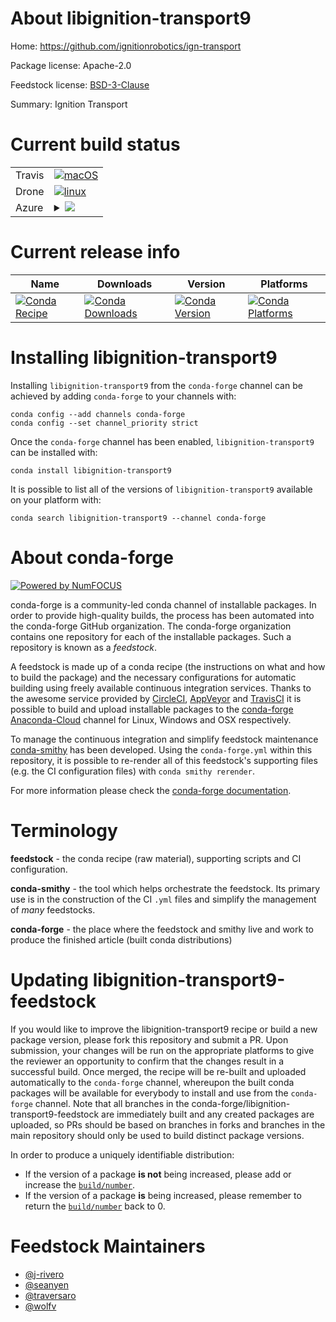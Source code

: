 About libignition-transport9
============================

Home: https://github.com/ignitionrobotics/ign-transport

Package license: Apache-2.0

Feedstock license: [BSD-3-Clause](https://github.com/conda-forge/libignition-transport4-feedstock/blob/master/LICENSE.txt)

Summary: Ignition Transport

Current build status
====================


<table><tr>
    <td>Travis</td>
    <td>
      <a href="https://travis-ci.com/conda-forge/libignition-transport4-feedstock">
        <img alt="macOS" src="https://img.shields.io/travis/com/conda-forge/libignition-transport4-feedstock/master.svg?label=macOS">
      </a>
    </td>
  </tr><tr>
    <td>Drone</td>
    <td>
      <a href="https://cloud.drone.io/conda-forge/libignition-transport4-feedstock">
        <img alt="linux" src="https://img.shields.io/drone/build/conda-forge/libignition-transport4-feedstock/master.svg?label=Linux">
      </a>
    </td>
  </tr>
    
  <tr>
    <td>Azure</td>
    <td>
      <details>
        <summary>
          <a href="https://dev.azure.com/conda-forge/feedstock-builds/_build/latest?definitionId=8233&branchName=master">
            <img src="https://dev.azure.com/conda-forge/feedstock-builds/_apis/build/status/libignition-transport4-feedstock?branchName=master">
          </a>
        </summary>
        <table>
          <thead><tr><th>Variant</th><th>Status</th></tr></thead>
          <tbody><tr>
              <td>linux_64</td>
              <td>
                <a href="https://dev.azure.com/conda-forge/feedstock-builds/_build/latest?definitionId=8233&branchName=master">
                  <img src="https://dev.azure.com/conda-forge/feedstock-builds/_apis/build/status/libignition-transport4-feedstock?branchName=master&jobName=linux&configuration=linux_64_" alt="variant">
                </a>
              </td>
            </tr><tr>
              <td>linux_aarch64</td>
              <td>
                <a href="https://dev.azure.com/conda-forge/feedstock-builds/_build/latest?definitionId=8233&branchName=master">
                  <img src="https://dev.azure.com/conda-forge/feedstock-builds/_apis/build/status/libignition-transport4-feedstock?branchName=master&jobName=linux&configuration=linux_aarch64_" alt="variant">
                </a>
              </td>
            </tr><tr>
              <td>linux_ppc64le</td>
              <td>
                <a href="https://dev.azure.com/conda-forge/feedstock-builds/_build/latest?definitionId=8233&branchName=master">
                  <img src="https://dev.azure.com/conda-forge/feedstock-builds/_apis/build/status/libignition-transport4-feedstock?branchName=master&jobName=linux&configuration=linux_ppc64le_" alt="variant">
                </a>
              </td>
            </tr><tr>
              <td>osx_64</td>
              <td>
                <a href="https://dev.azure.com/conda-forge/feedstock-builds/_build/latest?definitionId=8233&branchName=master">
                  <img src="https://dev.azure.com/conda-forge/feedstock-builds/_apis/build/status/libignition-transport4-feedstock?branchName=master&jobName=osx&configuration=osx_64_" alt="variant">
                </a>
              </td>
            </tr><tr>
              <td>win_64</td>
              <td>
                <a href="https://dev.azure.com/conda-forge/feedstock-builds/_build/latest?definitionId=8233&branchName=master">
                  <img src="https://dev.azure.com/conda-forge/feedstock-builds/_apis/build/status/libignition-transport4-feedstock?branchName=master&jobName=win&configuration=win_64_" alt="variant">
                </a>
              </td>
            </tr>
          </tbody>
        </table>
      </details>
    </td>
  </tr>
</table>

Current release info
====================

| Name | Downloads | Version | Platforms |
| --- | --- | --- | --- |
| [![Conda Recipe](https://img.shields.io/badge/recipe-libignition--transport9-green.svg)](https://anaconda.org/conda-forge/libignition-transport9) | [![Conda Downloads](https://img.shields.io/conda/dn/conda-forge/libignition-transport9.svg)](https://anaconda.org/conda-forge/libignition-transport9) | [![Conda Version](https://img.shields.io/conda/vn/conda-forge/libignition-transport9.svg)](https://anaconda.org/conda-forge/libignition-transport9) | [![Conda Platforms](https://img.shields.io/conda/pn/conda-forge/libignition-transport9.svg)](https://anaconda.org/conda-forge/libignition-transport9) |

Installing libignition-transport9
=================================

Installing `libignition-transport9` from the `conda-forge` channel can be achieved by adding `conda-forge` to your channels with:

```
conda config --add channels conda-forge
conda config --set channel_priority strict
```

Once the `conda-forge` channel has been enabled, `libignition-transport9` can be installed with:

```
conda install libignition-transport9
```

It is possible to list all of the versions of `libignition-transport9` available on your platform with:

```
conda search libignition-transport9 --channel conda-forge
```


About conda-forge
=================

[![Powered by NumFOCUS](https://img.shields.io/badge/powered%20by-NumFOCUS-orange.svg?style=flat&colorA=E1523D&colorB=007D8A)](http://numfocus.org)

conda-forge is a community-led conda channel of installable packages.
In order to provide high-quality builds, the process has been automated into the
conda-forge GitHub organization. The conda-forge organization contains one repository
for each of the installable packages. Such a repository is known as a *feedstock*.

A feedstock is made up of a conda recipe (the instructions on what and how to build
the package) and the necessary configurations for automatic building using freely
available continuous integration services. Thanks to the awesome service provided by
[CircleCI](https://circleci.com/), [AppVeyor](https://www.appveyor.com/)
and [TravisCI](https://travis-ci.com/) it is possible to build and upload installable
packages to the [conda-forge](https://anaconda.org/conda-forge)
[Anaconda-Cloud](https://anaconda.org/) channel for Linux, Windows and OSX respectively.

To manage the continuous integration and simplify feedstock maintenance
[conda-smithy](https://github.com/conda-forge/conda-smithy) has been developed.
Using the ``conda-forge.yml`` within this repository, it is possible to re-render all of
this feedstock's supporting files (e.g. the CI configuration files) with ``conda smithy rerender``.

For more information please check the [conda-forge documentation](https://conda-forge.org/docs/).

Terminology
===========

**feedstock** - the conda recipe (raw material), supporting scripts and CI configuration.

**conda-smithy** - the tool which helps orchestrate the feedstock.
                   Its primary use is in the construction of the CI ``.yml`` files
                   and simplify the management of *many* feedstocks.

**conda-forge** - the place where the feedstock and smithy live and work to
                  produce the finished article (built conda distributions)


Updating libignition-transport9-feedstock
=========================================

If you would like to improve the libignition-transport9 recipe or build a new
package version, please fork this repository and submit a PR. Upon submission,
your changes will be run on the appropriate platforms to give the reviewer an
opportunity to confirm that the changes result in a successful build. Once
merged, the recipe will be re-built and uploaded automatically to the
`conda-forge` channel, whereupon the built conda packages will be available for
everybody to install and use from the `conda-forge` channel.
Note that all branches in the conda-forge/libignition-transport9-feedstock are
immediately built and any created packages are uploaded, so PRs should be based
on branches in forks and branches in the main repository should only be used to
build distinct package versions.

In order to produce a uniquely identifiable distribution:
 * If the version of a package **is not** being increased, please add or increase
   the [``build/number``](https://docs.conda.io/projects/conda-build/en/latest/resources/define-metadata.html#build-number-and-string).
 * If the version of a package **is** being increased, please remember to return
   the [``build/number``](https://docs.conda.io/projects/conda-build/en/latest/resources/define-metadata.html#build-number-and-string)
   back to 0.

Feedstock Maintainers
=====================

* [@j-rivero](https://github.com/j-rivero/)
* [@seanyen](https://github.com/seanyen/)
* [@traversaro](https://github.com/traversaro/)
* [@wolfv](https://github.com/wolfv/)

